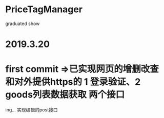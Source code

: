 # PriceTagManager
graduated show

# 2019.3.20
# first commit =>已实现网页的增删改查和对外提供https的  1 登录验证、2 goods列表数据获取 两个接口
ing...  实现编辑的post接口
